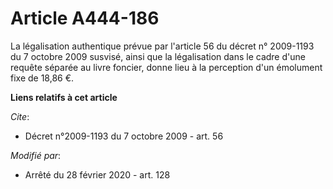 # Article A444-186

La légalisation authentique prévue par l'article 56 du décret n° 2009-1193 du 7 octobre 2009 susvisé, ainsi que la
légalisation dans le cadre d'une requête séparée au livre foncier, donne lieu à la perception d'un émolument fixe de 18,86 €.

**Liens relatifs à cet article**

_Cite_:

  - Décret n°2009-1193 du 7 octobre 2009 - art. 56

_Modifié par_:

  - Arrêté du 28 février 2020 - art. 128
